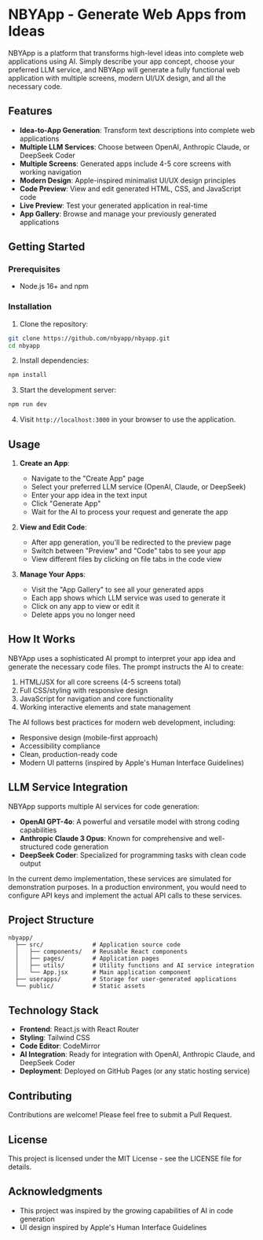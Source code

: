 # NBYApp - Generate Web Apps from Ideas

NBYApp is a platform that transforms high-level ideas into complete web applications using AI. Simply describe your app concept, choose your preferred LLM service, and NBYApp will generate a fully functional web application with multiple screens, modern UI/UX design, and all the necessary code.

## Features

- **Idea-to-App Generation**: Transform text descriptions into complete web applications
- **Multiple LLM Services**: Choose between OpenAI, Anthropic Claude, or DeepSeek Coder
- **Multiple Screens**: Generated apps include 4-5 core screens with working navigation
- **Modern Design**: Apple-inspired minimalist UI/UX design principles
- **Code Preview**: View and edit generated HTML, CSS, and JavaScript code
- **Live Preview**: Test your generated application in real-time
- **App Gallery**: Browse and manage your previously generated applications

## Getting Started

### Prerequisites

- Node.js 16+ and npm

### Installation

1. Clone the repository:
```bash
git clone https://github.com/nbyapp/nbyapp.git
cd nbyapp
```

2. Install dependencies:
```bash
npm install
```

3. Start the development server:
```bash
npm run dev
```

4. Visit `http://localhost:3000` in your browser to use the application.

## Usage

1. **Create an App**:
   - Navigate to the "Create App" page
   - Select your preferred LLM service (OpenAI, Claude, or DeepSeek)
   - Enter your app idea in the text input
   - Click "Generate App"
   - Wait for the AI to process your request and generate the app

2. **View and Edit Code**:
   - After app generation, you'll be redirected to the preview page
   - Switch between "Preview" and "Code" tabs to see your app
   - View different files by clicking on file tabs in the code view

3. **Manage Your Apps**:
   - Visit the "App Gallery" to see all your generated apps
   - Each app shows which LLM service was used to generate it
   - Click on any app to view or edit it
   - Delete apps you no longer need

## How It Works

NBYApp uses a sophisticated AI prompt to interpret your app idea and generate the necessary code files. The prompt instructs the AI to create:

1. HTML/JSX for all core screens (4-5 screens total)
2. Full CSS/styling with responsive design
3. JavaScript for navigation and core functionality
4. Working interactive elements and state management

The AI follows best practices for modern web development, including:
- Responsive design (mobile-first approach)
- Accessibility compliance
- Clean, production-ready code
- Modern UI patterns (inspired by Apple's Human Interface Guidelines)

## LLM Service Integration

NBYApp supports multiple AI services for code generation:

- **OpenAI GPT-4o**: A powerful and versatile model with strong coding capabilities
- **Anthropic Claude 3 Opus**: Known for comprehensive and well-structured code generation
- **DeepSeek Coder**: Specialized for programming tasks with clean code output

In the current demo implementation, these services are simulated for demonstration purposes. In a production environment, you would need to configure API keys and implement the actual API calls to these services.

## Project Structure

```
nbyapp/
  ├── src/              # Application source code
  │   ├── components/   # Reusable React components
  │   ├── pages/        # Application pages
  │   ├── utils/        # Utility functions and AI service integration
  │   └── App.jsx       # Main application component
  ├── userapps/         # Storage for user-generated applications
  └── public/           # Static assets
```

## Technology Stack

- **Frontend**: React.js with React Router
- **Styling**: Tailwind CSS
- **Code Editor**: CodeMirror
- **AI Integration**: Ready for integration with OpenAI, Anthropic Claude, and DeepSeek Coder
- **Deployment**: Deployed on GitHub Pages (or any static hosting service)

## Contributing

Contributions are welcome! Please feel free to submit a Pull Request.

## License

This project is licensed under the MIT License - see the LICENSE file for details.

## Acknowledgments

- This project was inspired by the growing capabilities of AI in code generation
- UI design inspired by Apple's Human Interface Guidelines